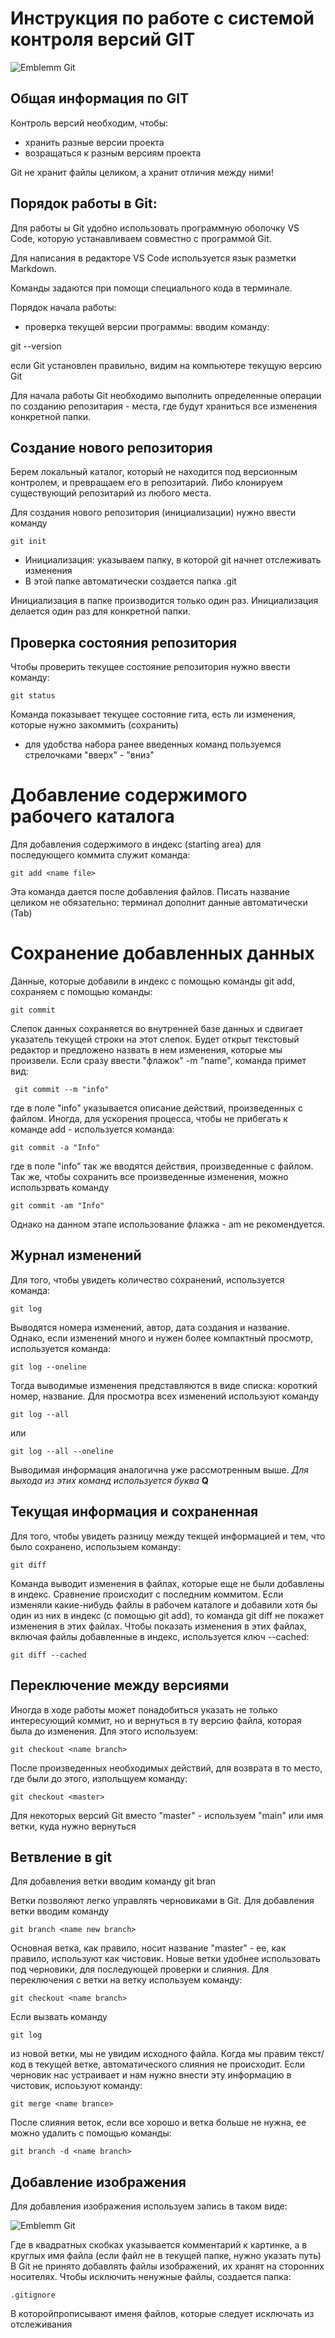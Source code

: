 # **Инструкция по работе с системой контроля версий GIT**


![Emblemm Git](logo_git.jpeg) 


## Общая информация по GIT

Контроль версий необходим, чтобы:

* хранить разные версии проекта
* возращаться к разным версиям проекта

Git  не хранит файлы целиком, а хранит отличия между ними!

## Порядок работы в Git:

Для работы ы Git удобно использовать программную оболочку VS Code, которую устанавливаем совместно с программой Git.

Для написания  в редакторе VS Code используется язык разметки Markdown.

Команды задаются при помощи специального кода в терминале.

Порядок начала работы:
 * проверка текущей версии программы: вводим команду:

  git --version

 если Git установлен правильно, видим на компьютере текущую версию Git

 Для начала работы Git необходимо выполнить определенные операции по созданию репозитария - места, где будут храниться все изменения конкретной папки.

## Создание нового репозитория

Берем локальный каталог, который не находится под версионным контролем, и превращаем его в репозитарий. Либо клонируем существующий репозитарий из любого места.

Для создания нового репозитория (инициализации) нужно ввести команду 

    git init

+ Инициализация: указываем папку, в которой git начнет отслеживать изменения 
+ В этой папке автоматически создается папка .git

Инициализация в папке производится только один раз.
Инициализация делается один раз для конкретной папки.

## Проверка состояния репозитория

Чтобы проверить текущее состояние репозитория нужно ввести команду:

    git status

Команда показывает текущее состояние гита, есть ли изменения, которые нужно закоммить (сохранить)

* для удобства набора ранее введенных команд пользуемся стрелочками "вверх" - "вниз"

 # Добавление содержимого рабочего каталога
 Для добавления содержимого в индекс (starting area)  для последующего коммита служит команда:

    git add <name file>

Эта команда дается после добавления файлов. Писать название целиком не обязательно: терминал дополнит данные автоматически (Tab)

# Сохранение добавленных данных 

Данные, которые добавили в индекс с помощью команды  git add, сохраняем с помощью команды:

    git commit 

Слепок данных сохраняется во внутренней базе данных и сдвигает указатель текущей строки на этот слепок.
Будет открыт текстовый редактор и предложено назвать в нем изменения, которые мы произвели. Если сразу ввести "флажок"  -m "name", команда примет вид:

     git commit --m "info"

где в поле "info" указывается описание действий, произведенных с файлом. 
Иногда, для ускорения процесса, чтобы не прибегать к команде add - используется команда:

    git commit -a "Info"

где в поле "info" так же вводятся действия, произведенные с файлом. 
Так же, чтобы сохранить все произведенные изменения, можно использрвать команду

    git commit -am "Info"
    
Однако на данном этапе использование флажка - am не рекомендуется.

## Журнал изменений

Для того, чтобы увидеть количество сохранений, используется команда:

    git log

Выводятся номера изменений, автор, дата создания и название. Однако, если изменений много и нужен более компактный просмотр, используется команда: 

    git log --oneline

Тогда выводимые изменения представляются в виде списка: короткий номер, название.
Для просмотра всех изменений используют команду 

    git log --all

или 

    git log --all --oneline

Выводимая информация аналогична уже рассмотренным выше.
*Для выхода из этих команд используется буква* **Q**

## Текущая информация и сохраненная

Для того, чтобы увидеть разницу между текщей информацией и тем, что было сохранено, использыем команду:

    git diff

Команда выводит изменения в файлах, которые еще не были добавлены в индекс. Сравнение происходит с последним коммитом.
Если изменяли какие-нибудь файлы в рабочем каталоге и добавили хотя бы один из них в индекс (с помощью git add), то команда git diff не покажет изменения в этих файлах. Чтобы показать изменения в этих файлах, включая файлы добавленные в индекс, используется ключ --cached:

    git diff --cached

## Переключение между версиями

Иногда в ходе работы может понадобиться указать не только интересующий коммит, но и вернуться в ту версию файла, которая была до изменения. Для этого используем:

    git checkout <name branch>

После произведенных необходимых действий, для возврата в то место, где были до этого, изпольщуем команду:

    git checkout <master>

Для некоторых версий Git вместо "master" - используем "main" или имя ветки, куда нужно вернуться

## Ветвление в git

Для добавления ветки вводим команду 
    git bran
   
Ветки позволяют легко управлять черновиками в Git. Для добавления ветки вводим команду 

    git branch <name new branch>

Основная ветка, как правило, носит название "master" - ее, как правило, используют как чистовик. Новые ветки удобнее использовать под черновики, для последующей проверки и слияния. Для переключения с ветки на ветку используем команду:

    git checkout <name branch>

 Если вызвать команду 

    git log

из новой ветки, мы не увидим исходного файла. Когда мы правим текст/код в текущей ветке, автоматического слияния не происходит. Если черновик нас устраивает и нам нужно внести эту информацию в чистовик, испоьзуют команду:

    git merge <name brance>

После слияния веток, если все хорошо и ветка больше не нужна, ее можно удалить с помощью команды:

    git branch -d <name branch>

## Добавление изображения

Для добавления изображения используем запись в таком виде:

![Emblemm Git](logo_git.jpeg) 

Где в квадратных скобках указывается комментарий к картинке, а в круглых имя файла (если файл не в текущей папке, нужно указать путь)
В Git не принято добавлять файлы изображений, их хранят на сторонних носителях. Чтобы исключить ненужные файлы, создается папка:

    .gitignore

В которойпрописывают именя файлов, которые следует исключать из отслеживания

